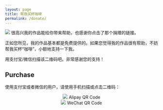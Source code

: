 ```yaml
---
layout: page
title: 帮我买杯咖啡
permalink: /donate/
---
```

<img src="https://www.weiho.xyz/static/img/sponsors.png" />
很高兴我的作品能给你带来帮助，也感谢你点击了那个捐赠的链接。

正如您所见，我的作品基本都是免费提供的。如果您觉得我的作品很有帮助，不妨帮我买杯“咖啡”，小额地支持一下我。

用支付宝/微信扫描该二维码吧。非常感谢您的支持！

## Purchase
使用支付宝或者微信的用户，请使用手机扫描或点击二维码：
<center>
<img src="https://www.weiho.xyz/static/img/alipay.jpg" />
Alipay QR Code
</center>
<center>
<img src="https://www.weiho.xyz/static/img/wechat.png" />
WeChat QR Code
</center>